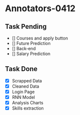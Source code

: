# Annotators-0412
## Task Pending
- [] Courses and apply button
- [] Future Prediction
- [] Back-end
- [] Salary Prediction
## Task Done
- [x] Scrapped Data
- [x] Cleaned Data
- [x] Login Page
- [x] RNN Model
- [x] Analysis Charts
- [x] Skills extraction
